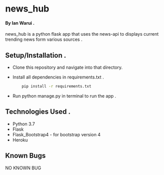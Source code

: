# news_hub

#### By Ian Warui .
news_hub is a python flask app that uses the news-api to displays current trending news form various sources .

## Setup/Installation .
* Clone this repository and navigate into that directory.
* Install all dependencies in requirements.txt .

    ```bash
        pip install -r requirements.txt
    ```
* Run python manage.py in terminal to run the app .

## Technologies Used .
+ Python 3.7
+ Flask
+ Flask_Bootstrap4 - for bootstrap version 4
+ Heroku 

## Known Bugs
  NO KNOWN BUG
